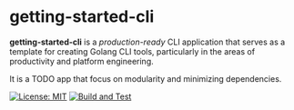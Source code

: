 # getting-started-cli

**getting-started-cli** is a _production-ready_ CLI application that serves as a template for creating Golang CLI tools, particularly in the areas of productivity and platform engineering.

It is a TODO app that focus on modularity and minimizing dependencies.

[![License: MIT](https://img.shields.io/badge/License-MIT-yellow.svg)](https://github.com/allaboutapps/go-starter/blob/master/LICENSE)
[![Build and Test](https://github.com/antmordel/get-started-cli/actions/workflows/build-cli.yml/badge.svg)](https://antmordel/get-started-cli/actions)
